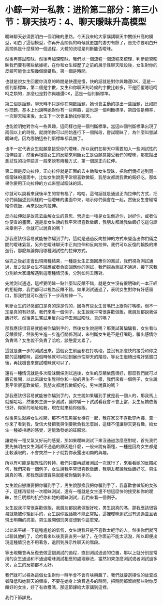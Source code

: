 # 小鲸一对一私教：进阶第二部分：第三小节：聊天技巧：4、聊天暧昧升高模型

曖昧聊天必須要明白一個明確的思路，今天我來給大家講講聊天中關係升高的模型，明白了這個模型，你再升高關係的時候就更加的游刃有餘了，首先你要明白升高關係是什麼樣的一個過程，大體的流程是判斷能否曖昧。

然後再嘗試曖昧，然後再加深曖昧，我們以一個流程一個流程來梳理，判斷能否曖昧我們要有哪些依據呢，在你和女生經歷了之前的展示性聊天階段後，女生對你的反饋可能會出現幾個關鍵點，第一個是時間。

也就是說女生回覆你消息的時間是快還是慢，快的話就是對你興趣還OK，這是一個判斷標準，第二個是字數，女生和你聊天的時候的字數比較多，不是回覆嗯哦呵呵之類的，那麼也是對你興趣還OK，這是一個判斷標準。

第三個是話題，聊天時不只是你在開啟話題，她也會主動的提出一些話題，比如問你問題，基本上也說明她對你有一些興趣，這也是一個判斷標準，第四個是頻率，一次聊天結束後，女生下一次會主動找你聊天。

也能說明她對你有一些興趣，這同樣也是一個判斷標準，當這四個判斷標準出現了兩個以上的時候，就說明你可以開始進行下一個階段，嘗試曖昧了，為什麼叫嘗試曖昧呢，因為哪怕這些判斷標準都具備了。

也不一定代表女生就願意接受你的曖昧，所以我們在聊天中需要加入一些測試性的拉伸語言，然後再根據女生的反饋來判斷女生是否願意接受我們的曖昧，那麼拋出測試性的拉伸語言一般來說有兩種方式，第一個是正向拉伸。

第二個是反向拉伸，正向拉伸就是正面的去主動和女生曖昧，把你們倆描述到同一個曖昧的畫面中，比如女生說我平常很喜歡做飯，我朋友都說我做的飯好吃，那如果你要用正向拉伸的方式來嘗試曖昧的話。

你就可以說看來我後半生的胃有福了，哈哈，這句話就是通過正向拉伸的方式，把你們倆描述到同樣的一個曖昧的畫面中來，暗示你們倆會在一起，然後女生會經常給你做飯，再來說反向拉伸。

反向拉伸就是故意去曲解女生的意思，營造出一種是女生倒追你，討好你，或者佔你便宜的畫面，還是拿女生說的我平常很喜歡做飯，我朋友都說我做飯好吃這句話來舉例子，你就可以說真的嗎？

那我應該很容易就能被你騙到手的，這就是通過反向拉伸的方式來營造出你們倆之間的曖昧氣氛，另外在曖昧聊天中正向拉伸和反向拉伸，我們可以反復的輪換的來進行，那麼無論你用哪種測試性的拉伸方式。

做完之後必定會出現兩種結果，一種是女生正面回應你的測試，我們視為測試通過，反之就是女生不回應或者負面回應你的測試，我們視為測試不通過，接下來我分別給大家講解遇到這兩種情況後，分別如何去應對。

先說測試通過，這裡要明確一點什麼叫反饋不錯，就是女生沒有很明確的一本正經的拒絕你，我們都可以視為反饋不錯，如果測試通過了，表明女生對你有好感窗口，那我們就可以進行下一步再拉伸一下。

判斷女生的好感窗口是真的還是假的，因為有些女生會嘴巴上跟你打嘴砲，但不一定是真的有好感，我們來看一個例子，女生說我平常很喜歡做飯，我朋友都說我做飯好吃，然後男生嘗試用反向拉伸去測試曖昧，真的嗎？

那我應該很容易就能被你騙到手的，然後女生說是嗎？那我試著騙騙看，女生看似反饋很好，然後男生進一步進行關係測試，來判斷女生是不是打嘴砲，騙出感情你負責嗎？女生說不負責了哈哈，談戀愛太累了。

這就是進一步的測試出來，這個女生前面都在打嘴砲，並沒有那麼快的接受和你之間的這種曖昧，這個時候就可以回到展示性聊天的階段，等女生繼續出現好感窗口後，再找機會來嘗試曖昧就可以了。

還有一種情況就是多次曖昧關係測試過後，女生的反饋依舊很好，那麼我們就可以將它推開，以此來讓女生覺得你和一般的男生不一樣，我們來看一個例子，女生說我平常很喜歡做飯，我朋友都說我做飯好吃，男生說真的嗎？

那我應該很容易就能被你騙到手的，女生說如果騙到手就是我一個人的，那我馬上就騙哈哈，然後男生進一步測試，讓你騙一下試試看我會不會上當，女生反饋依舊很好，你家的地址給我，現在就來給你做飯。

然後男生就將女生推開，那不行孤男寡女待在一起，我在家又不喜歡穿內褲，萬一你來了看到我，受信大發把我哭倒要欺負我怎麼辦，這樣不僅讓聊天更有趣，給女生一種被拒絕的感覺，還能激發她的征服慾。

讓她有一種又氣又好玩的感覺，那如果曖昧測試下來沒通過怎麼應對呢，首先我們要先搞明白女生測試不通過的原因是什麼，一般來說有兩種，一種是因為女生都是比較淚眼的，不會突然一下子就對你表露出明顯的興趣。

所以有可能是相異性的矜持，我們只要再試著測試一次就行了，來看看她的反饋如何，我們來看一個例子，女生說我平常很喜歡做飯，我朋友都說我做飯好吃，男生說真的嗎，那我應該很容易就能被你騙到手的。

女生說自戀誰要把你騙到手了，男生說那換我把你騙到手了，我喜歡會做飯的女孩子，這樣再堅持一次曖昧測試，還有一種就是女生還不想這麼快的接受和你的曖昧，並且明顯的抗拒你和她的曖昧測試，我們來看一個例子。

女生說我平常很喜歡做飯，我朋友都說我做飯好吃，男生說真的嗎，那我應該很容易就能被你騙到手的，女生說你說話能不能正常點，這裡曖昧測試沒有通過並且表現出明顯的抗拒，男生說開個玩笑沒想到你這麼兇。

以此來平緩一下這種尷尬的氣氛，女生說我只是不喜歡太輕浮的人，然後你們就可以聊其他的了，哈哈看來以後我要直男一點了，在你面前不能太活潑，所以即便出現這種情況也不用著急，退回到展示性聊天的階段。

等出現機會再反復去做這個測試的過程，直到測試通過的位置，那以上就分別是常用的女生通過和不通過曖昧測試相應的處理辦法，當然如果怎麼測試或者測試過多次，女生的反饋都不太好。

我們就可以視為這個女生對你一時半會不會有啥興趣了，我們就要選擇性的放棄或者降低和她聊天的頻率，不要在她身上浪費過多的時間，把時間都留給那些對你反饋好的女生，好了有收穫嗎，那這節課給大家講到這裡。

我們下節課見。
